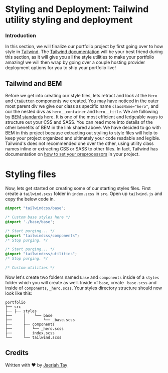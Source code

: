 # Styling and Deployment: Tailwind utility styling and deployment

### Introduction

In this section, we will finalize our portfolio project by first going over to how style in [Tailwind](https://tailwindcss.). The [Tailwind documentation](https://tailwindcss.com/docs) will be your best friend during this section, as it will give you all the style utilities to make your portfolio amazing! we will then wrap by going over a couple hosting provider deployment options for you to ship your portfolio live!

## Tailwind and BEM

Before we get into creating our style files, lets retract and look at the `Hero` and `CtaButton` components we created. You may have noticed in the outer most parent div we give our class as specific name `className="hero"`, and our the nested divs as `hero__container` and `hero__title`. We are following by [BEM standards](http://getbem.com/introduction/) here. It is one of the most efficient and ledgeable ways to structure out your CSS and SASS. You can read more into details of the other benefits of BEM in the link shared above. We have decided to go with BEM in this project because extracting out styling to style files will help to keep your project organized and ultimately your code readable and legible. Tailwind's does not recommended one over the other, using utility class names inline or extracting CSS or SASS to other files. In fact, Tailwind has documentation on [how to set your preprocessors](https://tailwindcss.com/docs/using-with-preprocessors) in your project.

# Styling files

Now, lets get started on creating some of our starting styles files. First create a `tailwind.scss` folder in `index.scss` in `src`. Open up `tailwind.js` and copy the below code in. 

```css
@import "tailwindcss/base";

/* Custom base styles here */
@import './base/base';

/* Start purging... */
@import "tailwindcss/components";
/* Stop purging. */

/* Start purging... */
@import "tailwindcss/utilities";
/* Stop purging. */

/* Custom utilities */
```

Now let's create two folders named `base` and `components` inside of a `styles` folder which you will create as well. Inside of `base`, create `_base.scss` and inside of `components`, `_hero.scss`. Your styles directory structure should now look like this:

```
portfolio
├── src
├── ├── styles
├──     │    └── base
├──     │        └── _base.scss
├──     ├── components
├──     │   └── _hero.scss
├──     │   index.scss
└──     └── tailwind.scss
```


## Credits
Written with ♥️ by [Jaeriah Tay](https://www.twitter.com/jaeriahtay)

